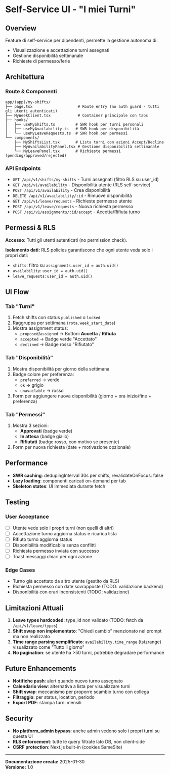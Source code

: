 # Self-Service UI - "I miei Turni"

## Overview

Feature di self-service per dipendenti, permette la gestione autonoma di:
- Visualizzazione e accettazione turni assegnati
- Gestione disponibilità settimanale
- Richieste di permesso/ferie

## Architettura

### Route & Componenti

```
app/(app)/my-shifts/
├── page.tsx                    # Route entry (no auth guard - tutti gli utenti autenticati)
├── MyWeekClient.tsx            # Container principale con tabs
├── hooks/
│   ├── useMyShifts.ts         # SWR hook per turni personali
│   ├── useMyAvailability.ts   # SWR hook per disponibilità
│   └── useMyLeaveRequests.ts  # SWR hook per permessi
└── components/
    ├── MyShiftsList.tsx       # Lista turni con azioni Accept/Decline
    ├── MyAvailabilityPanel.tsx # Gestione disponibilità settimanale
    └── MyLeavePanel.tsx       # Richieste permessi (pending/approved/rejected)
```

### API Endpoints

- `GET /api/v1/shifts/my-shifts` - Turni assegnati (filtro RLS su user_id)
- `GET /api/v1/availability` - Disponibilità utente (RLS self-service)
- `POST /api/v1/availability` - Crea disponibilità
- `DELETE /api/v1/availability/:id` - Rimuove disponibilità
- `GET /api/v1/leave/requests` - Richieste permesso utente
- `POST /api/v1/leave/requests` - Nuova richiesta permesso
- `POST /api/v1/assignments/:id/accept` - Accetta/Rifiuta turno

## Permessi & RLS

**Accesso:** Tutti gli utenti autenticati (no permission check).

**Isolamento dati:** RLS policies garantiscono che ogni utente veda solo i propri dati:
- `shifts`: filtro su `assignments.user_id = auth.uid()`
- `availability`: `user_id = auth.uid()`
- `leave_requests`: `user_id = auth.uid()`

## UI Flow

### Tab "Turni"
1. Fetch shifts con status `published` o `locked`
2. Raggruppa per settimana (`rota.week_start_date`)
3. Mostra assignment status:
   - `proposed`/`assigned` → Bottoni **Accetta** / **Rifiuta**
   - `accepted` → Badge verde "Accettato"
   - `declined` → Badge rosso "Rifiutato"

### Tab "Disponibilità"
1. Mostra disponibilità per giorno della settimana
2. Badge colore per preferenza:
   - `preferred` → verde
   - `ok` → grigio
   - `unavailable` → rosso
3. Form per aggiungere nuova disponibilità (giorno + ora inizio/fine + preferenza)

### Tab "Permessi"
1. Mostra 3 sezioni:
   - **Approvati** (badge verde)
   - **In attesa** (badge giallo)
   - **Rifiutati** (badge rosso, con motivo se presente)
2. Form per nuova richiesta (date + motivazione opzionale)

## Performance

- **SWR caching**: dedupingInterval 30s per shifts, revalidateOnFocus: false
- **Lazy loading**: componenti caricati on-demand per tab
- **Skeleton states**: UI immediata durante fetch

## Testing

### User Acceptance
- [ ] Utente vede solo i propri turni (non quelli di altri)
- [ ] Accettazione turno aggiorna status e ricarica lista
- [ ] Rifiuto turno aggiorna status
- [ ] Disponibilità modificabile senza conflitti
- [ ] Richiesta permesso inviata con successo
- [ ] Toast messaggi chiari per ogni azione

### Edge Cases
- Turno già accettato da altro utente (gestito da RLS)
- Richiesta permesso con date sovrapposte (TODO: validazione backend)
- Disponibilità con orari inconsistenti (TODO: validazione)

## Limitazioni Attuali

1. **Leave types hardcoded**: type_id non validato (TODO: fetch da `/api/v1/leave/types`)
2. **Shift swap non implementato**: "Chiedi cambio" menzionato nel prompt ma non realizzato
3. **Time range parsing semplificato**: `availability.time_range` (tstzrange) visualizzato come "Tutto il giorno"
4. **No pagination**: se utente ha >50 turni, potrebbe degradare performance

## Future Enhancements

- **Notifiche push**: alert quando nuovo turno assegnato
- **Calendario view**: alternativa a lista per visualizzare turni
- **Shift swap**: meccanismo per proporre scambio turno con collega
- **Filtraggio**: per status, location, periodo
- **Export PDF**: stampa turni mensili

## Security

- **No platform_admin bypass**: anche admin vedono solo i propri turni su questa UI
- **RLS enforcement**: tutte le query filtrate lato DB, non client-side
- **CSRF protection**: Next.js built-in (cookies SameSite)

---

**Documentazione creata:** 2025-01-30  
**Versione:** 1.0
